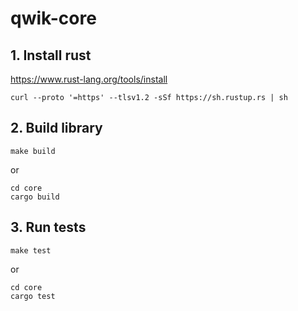 # qwik-core

## 1. Install rust

https://www.rust-lang.org/tools/install

```
curl --proto '=https' --tlsv1.2 -sSf https://sh.rustup.rs | sh
```

## 2. Build library

```
make build
```

or

```
cd core
cargo build
```

## 3. Run tests

```
make test
```

or

```
cd core
cargo test
```
